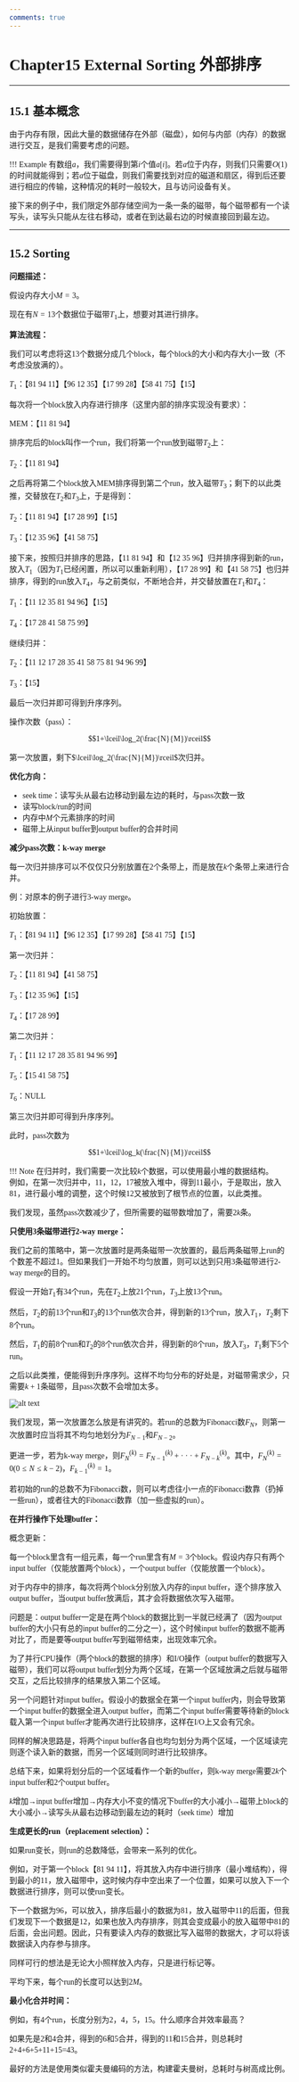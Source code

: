 ```yaml
---
comments: true
---
```


<span style="font-family: 'Times New Roman';">

# Chapter15 External Sorting 外部排序

***

## 15.1 基本概念

由于内存有限，因此大量的数据储存在外部（磁盘），如何与内部（内存）的数据进行交互，是我们需要考虑的问题。

!!! Example
    有数组$a$，我们需要得到第$i$个值$a[i]$。若$a$位于内存，则我们只需要$O(1)$的时间就能得到；若$a$位于磁盘，则我们需要找到对应的磁道和扇区，得到后还要进行相应的传输，这种情况的耗时一般较大，且与访问设备有关。

接下来的例子中，我们限定外部存储空间为一条一条的磁带，每个磁带都有一个读写头，读写头只能从左往右移动，或者在到达最右边的时候直接回到最左边。

***

## 15.2 Sorting

**问题描述：**

假设内存大小$M=3$。

现在有$N=13$个数据位于磁带$T_1$上，想要对其进行排序。

**算法流程：**

我们可以考虑将这13个数据分成几个block，每个block的大小和内存大小一致（不考虑没放满的）。

$T_1$：【81 94 11】【96 12 35】【17 99 28】【58 41 75】【15】

每次将一个block放入内存进行排序（这里内部的排序实现没有要求）：

MEM：【11 81 94】

排序完后的block叫作一个run，我们将第一个run放到磁带$T_2$上：

$T_2$：【11 81 94】

之后再将第二个block放入MEM排序得到第二个run，放入磁带$T_3$；剩下的以此类推，交替放在$T_2$和$T_3$上，于是得到：

$T_2$：【11 81 94】【17 28 99】【15】

$T_3$：【12 35 96】【41 58 75】

接下来，按照归并排序的思路，【11 81 94】和【12 35 96】归并排序得到新的run，放入$T_1$（因为$T_1$已经闲置，所以可以重新利用），【17 28 99】和【41 58 75】也归并排序，得到的run放入$T_4$，与之前类似，不断地合并，并交替放置在$T_1$和$T_4$：

$T_1$：【11 12 35 81 94 96】【15】

$T_4$：【17 28 41 58 75 99】

继续归并：

$T_2$：【11 12 17 28 35 41 58 75 81 94 96 99】

$T_3$：【15】

最后一次归并即可得到升序序列。

操作次数（pass）：

$$1+\lceil\log_2(\frac{N}{M})\rceil$$

第一次放置，剩下$\lceil\log_2(\frac{N}{M})\rceil$次归并。

**优化方向：**

* seek time：读写头从最右边移动到最左边的耗时，与pass次数一致
* 读写block/run的时间
* 内存中$M$个元素排序的时间
* 磁带上从input buffer到output buffer的合并时间

**减少pass次数：k-way merge**

每一次归并排序可以不仅仅只分别放置在2个条带上，而是放在$k$个条带上来进行合并。

例：对原本的例子进行3-way merge。

初始放置：

$T_1$：【81 94 11】【96 12 35】【17 99 28】【58 41 75】【15】

第一次归并：

$T_2$：【11 81 94】【41 58 75】

$T_3$：【12 35 96】【15】

$T_4$：【17 28 99】

第二次归并：

$T_1$：【11 12 17 28 35 81 94 96 99】

$T_5$：【15 41 58 75】

$T_6$：NULL

第三次归并即可得到升序序列。

此时，pass次数为

$$1+\lceil\log_k(\frac{N}{M})\rceil$$

!!! Note
    在归并时，我们需要一次比较$k$个数据，可以使用最小堆的数据结构。  
    例如，在第一次归并中，11，12，17被放入堆中，得到11最小，于是取出，放入81，进行最小堆的调整，这个时候12又被放到了根节点的位置，以此类推。

我们发现，虽然pass次数减少了，但所需要的磁带数增加了，需要$2k$条。

**只使用3条磁带进行2-way merge：**

我们之前的策略中，第一次放置时是两条磁带一次放置的，最后两条磁带上run的个数差不超过1。但如果我们一开始不均匀放置，则可以达到只用3条磁带进行2-way merge的目的。

假设一开始$T_1$有34个run，先在$T_2$上放21个run，$T_3$上放13个run。

然后，$T_2$的前13个run和$T_3$的13个run依次合并，得到新的13个run，放入$T_1$，$T_2$剩下8个run。

然后，$T_1$的前8个run和$T_2$的8个run依次合并，得到新的8个run，放入$T_3$，$T_1$剩下5个run。

之后以此类推，便能得到升序序列。这样不均匀分布的好处是，对磁带需求少，只需要$k+1$条磁带，且pass次数不会增加太多。

![alt text](image/15.1.png)

我们发现，第一次放置怎么放是有讲究的。若run的总数为Fibonacci数$F_N$，则第一次放置时应当将其不均匀地划分为$F_{N-1}$和$F_{N-2}$。

更进一步，若为k-way merge，则$F_N^{(k)}=F_{N-1}^{(k)}+···+F_{N-k}^{(k)}$。其中，$F_N^{(k)}=0(0\leqslant N\leqslant k-2)$，$F_{k-1}^{(k)}=1$。

若初始的run的总数不为Fibonacci数，则可以考虑往小一点的Fibonacci数靠（扔掉一些run），或者往大的Fibonacci数靠（加一些虚拟的run）。

**在并行操作下处理buffer：**

概念更新：

每一个block里含有一组元素，每一个run里含有$M=3$个block。假设内存只有两个input buffer（仅能放置两个block），一个output buffer（仅能放置一个block）。

对于内存中的排序，每次将两个block分别放入内存的input buffer，逐个排序放入output buffer，当output buffer放满后，其才会将数据依次写入磁带。

问题是：output buffer一定是在两个block的数据比到一半就已经满了（因为output buffer的大小只有总的input buffer的二分之一），这个时候input buffer的数据不能再对比了，而是要等output buffer写到磁带结束，出现效率冗余。

为了并行CPU操作（两个block的数据的排序）和I/O操作（output buffer的数据写入磁带），我们可以将output buffer划分为两个区域，在第一个区域放满之后就与磁带交互，之后比较排序的结果放入第二个区域。

另一个问题针对input buffer。假设小的数据全在第一个input buffer内，则会导致第一个input buffer的数据全进入output buffer，而第二个input buffer需要等待新的block载入第一个input buffer才能再次进行比较排序，这样在I/O上又会有冗余。

同样的解决思路是，将两个input buffer各自也均匀划分为两个区域，一个区域读完则逐个读入新的数据，而另一个区域则同时进行比较排序。

总结下来，如果将划分后的一个区域看作一个新的buffer，则k-way merge需要$2k$个input buffer和2个output buffer。

$k$增加$\rightarrow$input
buffer增加$\rightarrow$内存大小不变的情况下buffer的大小减小$\rightarrow$磁带上block的大小减小$\rightarrow$读写头从最右边移动到最左边的耗时（seek time）增加

**生成更长的run（replacement selection）：**

如果run变长，则run的总数降低，会带来一系列的优化。

例如，对于第一个block【81 94 11】，将其放入内存中进行排序（最小堆结构），得到最小的11，放入磁带中，这时候内存中空出来了一个位置，如果可以放入下一个数据进行排序，则可以使run变长。

下一个数据为96，可以放入，排序后最小的数据为81，放入磁带中11的后面，但我们发现下一个数据是12，如果也放入内存排序，则其会变成最小的放入磁带中81的后面，会出问题。因此，只有要读入内存的数据比写入磁带的数据大，才可以将该数据读入内存参与排序。

同样可行的想法是无论大小照样放入内存，只是进行标记等。

平均下来，每个run的长度可以达到$2M$。

**最小化合并时间：**

例如，有4个run，长度分别为2，4，5，15。什么顺序合并效率最高？

如果先是2和4合并，得到的6和5合并，得到的11和15合并，则总耗时2+4+6+5+11+15=43。

最好的方法是使用类似霍夫曼编码的方法，构建霍夫曼树，总耗时与树高成比例。

